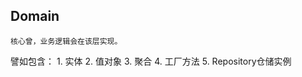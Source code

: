 ## Domain

`核心曾，业务逻辑会在该层实现。`

譬如包含：
    1. 实体
    2. 值对象
    3. 聚合
    4. 工厂方法
    5. Repository仓储实例
    
